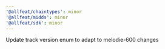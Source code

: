 ```yaml
---
'@allfeat/chaintypes': minor
'@allfeat/midds': minor
'@allfeat/sdk': minor
---
```


Update track version enum to adapt to melodie-600 changes
